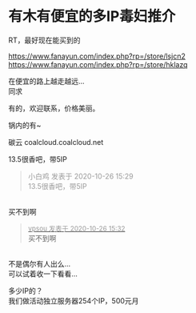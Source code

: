 # 有木有便宜的多IP毒妇推介


RT，最好现在能买到的

https://www.fanayun.com/index.php?rp=/store/lsjcn2<br />
https://www.fanayun.com/index.php?rp=/store/hklazq

在便宜的路上越走越远...<br />
同求

有的，欢迎联系，价格美丽。

锅内的有~

碳云 coalcloud.coalcloud.net

13.5很香吧，带5IP<img id="aimg_GGoSm" onclick="zoom(this, this.src, 0, 0, 0)" class="zoom" src="https://cdn.jsdelivr.net/gh/hishis/forum-master/public/images/patch.gif" onmouseover="img_onmouseoverfunc(this)" onload="thumbImg(this)" border="0" alt="" />

<div class="quote"><blockquote><font color="#999999">小白鸡 发表于 2020-10-26 15:29</font><br />
<font color="#999999">13.5很香吧，带5IP</font></blockquote></div><br />
买不到啊

<div class="quote"><blockquote><font size="2"><a href="https://www.hostloc.com/forum.php?mod=redirect&amp;goto=findpost&amp;pid=9354364&amp;ptid=758571" target="_blank"><font color="#999999">vpsou 发表于 2020-10-26 15:32</font></a></font><br />
买不到啊</blockquote></div><br />
不是偶尔有人出么...<br />
可以试着收一下看看...<img id="aimg_FPPP9" onclick="zoom(this, this.src, 0, 0, 0)" class="zoom" src="https://cdn.jsdelivr.net/gh/hishis/forum-master/public/images/patch.gif" onmouseover="img_onmouseoverfunc(this)" onload="thumbImg(this)" border="0" alt="" />

多少IP的？<br />
我们做活动独立服务器254个IP，500元月
